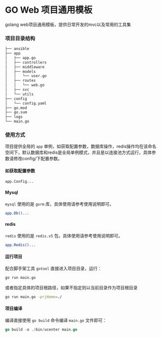 # GO Web 项目通用模板
golang web项目通用模板，提供日常开发的mvc以及常用的工具集

### 项目目录结构

```bash
├── ansible
├── app
│   ├── app.go
│   ├── controllers
│   ├── middleware
│   ├── models
│   │   └── user.go
│   ├── routes
│   │   └── web.go
│   ├── svc
│   └── utils
├── config
│   └── config.yaml
├── go.mod
├── go.sum
├── logs
└── main.go
```

### 使用方式
项目提供全局的 `app` 单例，如获取配置参数，数据库操作，redis操作均在该命名空间下，默认数据库和redis是全局单例模式，并且是以连接池方式运行，具体参数请修改config/下配置参数。

#### 如获取配置参数

```bash
app.Config...
```

#### Mysql

`mysql` 使用的是 `gorm` 库，具体使用请参考使用说明即可。

```bash
app.Db()...
```

#### redis
`redis` 使用的是 `redis.v5` 包，具体使用请参考使用说明即可。

```bash
app.Redis()...
```

#### 运行项目
配合脚手架工具 `gotool` 直接进入项目目录，运行：
```bash
go run main.go
```
或者指定具体的项目根路径，如果不指定则以当前目录作为项目根目录
```bash
go run main.go -prjHome=./
```

#### 项目编译

编译直接使用 `go build` 命令编译 `main.go` 文件即可：

```go
go build -o ./bin/ucenter main.go
```

